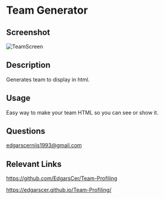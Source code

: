 
  
  # Team Generator 

  ## Screenshot
  
  
  ![TeamScreen](https://user-images.githubusercontent.com/108669663/221974437-a8dd461a-5ec0-44d5-b1be-cc03accef4fb.PNG)


  
  ## Description
  
  Generates team to display in html.
  
  ## Usage
  
  Easy way to make your team HTML so you can see or show it.

  ## Questions
  
  edgarscernijs1993@gmail.com

  ## Relevant Links
  
  https://github.com/EdgarsCer/Team-Profiling

  https://edgarscer.github.io/Team-Profiling/
  
  
  
